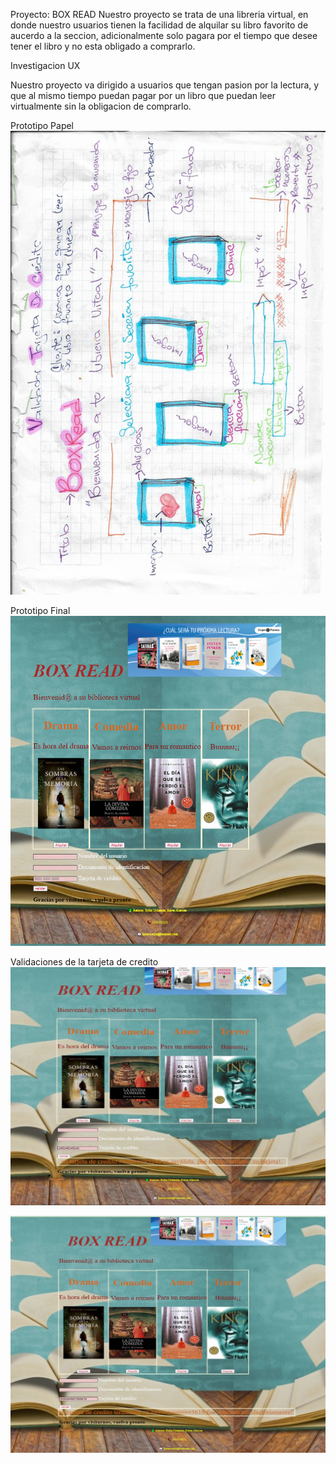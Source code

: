 Proyecto: BOX READ
Nuestro proyecto se trata de una libreria virtual, en donde nuestro usuarios tienen la facilidad de alquilar su libro favorito de aucerdo a la seccion, adicionalmente solo pagara por el tiempo que desee tener el libro y no esta obligado a comprarlo.

Investigacion UX

Nuestro proyecto va dirigido a usuarios que tengan pasion por la lectura, y que al mismo tiempo puedan pagar por un libro que puedan leer virtualmente sin la obligacion de comprarlo.

Prototipo Papel
![prototipoInicial](prototipoInicial.jpg "prototipoInicial")

Prototipo Final
![prototipoFinal](prototipoFinal.jpg "prototipoFinal")

Validaciones de la tarjeta de credito
![tarjetaInvalidaFn](tarjetainvalidaFn.jpg "tarjetaInvalidaFn")

![tarjetavalidaFn](tarjetavalidaFn.jpg "tarjetaValidaFn")
